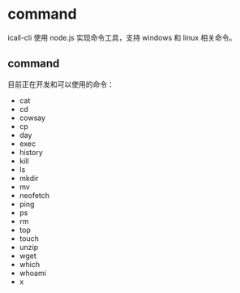 # command

icall-cli 使用 node.js 实现命令工具，支持 windows 和 linux 相关命令。

## command

目前正在开发和可以使用的命令：

- cat
- cd
- cowsay
- cp
- day
- exec
- history
- kill
- ls
- mkdir
- mv
- neofetch
- ping
- ps
- rm
- top
- touch
- unzip
- wget
- which
- whoami
- x
